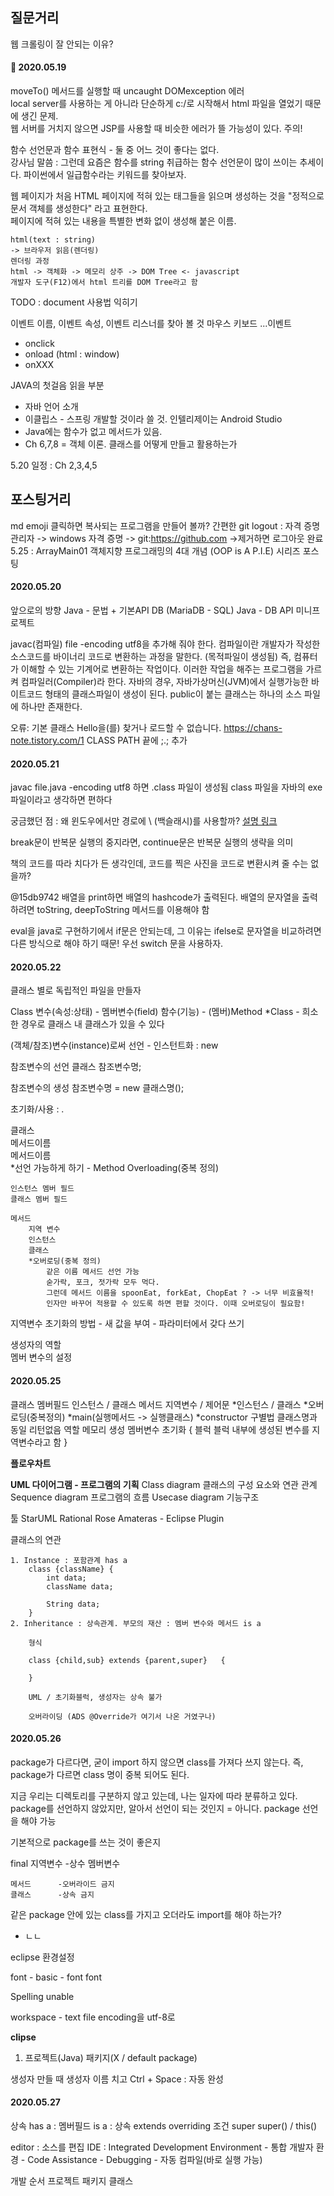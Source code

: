 ## 질문거리
웹 크롤링이 잘 안되는 이유?

#### :date: 2020.05.19
moveTo() 메서드를 실행할 때 uncaught DOMexception 에러  
local server를 사용하는 게 아니라 단순하게 c:/로 시작해서 html 파일을 열었기 때문에 생긴 문제.  
웹 서버를 거치지 않으면 JSP를 사용할 때 비슷한 에러가 뜰 가능성이 있다. 주의!  

함수 선언문과 함수 표현식 - 둘 중 어느 것이 좋다는 없다.  
강사님 말씀 : 그런데 요즘은 함수를 string 취급하는 함수 선언문이 많이 쓰이는 추세이다. 파이썬에서 일급함수라는 키워드를 찾아보자.  

웹 페이지가 처음 HTML 페이지에 적혀 있는 태그들을 읽으며 생성하는 것을 "정적으로 문서 객체를 생성한다" 라고 표현한다.  
페이지에 적혀 있는 내용을 특별한 변화 없이 생성해 붙은 이름.  

```
html(text : string)  
-> 브라우저 읽음(렌더링)  
렌더링 과정
html -> 객체화 -> 메모리 상주 -> DOM Tree <- javascript
개발자 도구(F12)에서 html 트리를 DOM Tree라고 함  
```

TODO : document 사용법 익히기

이벤트 이름, 이벤트 속성, 이벤트 리스너를 찾아 볼 것
마우스
키보드
...이벤트

* onclick
* onload (html : window)
* onXXX 

JAVA의 첫걸음 읽을 부분
 - 자바 언어 소개
 - 이클립스 - 스프링 개발할 것이라 쓸 것. 인텔리제이는 Android Studio
 - Java에는 함수가 없고 메서드가 있음.
 - Ch 6,7,8 = 객체 이론. 클래스를 어떻게 만들고 활용하는가
 
 5.20 일정 : Ch 2,3,4,5



## 포스팅거리

md emoji 클릭하면 복사되는 프로그램을 만들어 볼까?
간편한 git logout : 자격 증명 관리자 -> windows 자격 증명 -> git:https://github.com ->제거하면 로그아웃 완료
5.25 : ArrayMain01
객체지향 프로그래밍의 4대 개념 (OOP is A P.I.E) 시리즈 포스팅

#### 2020.05.20
앞으로의 방향
Java - 문법 + 기본API
DB (MariaDB - SQL)
Java - DB API
미니프로젝트

javac(컴파일) file -encoding utf8을 추가해 줘야 한다.
컴파일이란 개발자가 작성한 소스코드를 바이너리 코드로 변환하는 과정을 말한다. (목적파일이 생성됨) 
즉, 컴퓨터가 이해할 수 있는 기계어로 변환하는 작업이다. 이러한 작업을 해주는 프로그램을 가르켜 컴파일러(Compiler)라 한다.
자바의 경우, 자바가상머신(JVM)에서 실행가능한 바이트코드 형태의 클래스파일이 생성이 된다.
public이 붙는 클래스는 하나의 소스 파일에 하나만 존재한다.


오류: 기본 클래스 Hello을(를) 찾거나 로드할 수 없습니다.
https://chans-note.tistory.com/1 CLASS PATH 끝에 ;.; 추가

#### 2020.05.21
javac file.java -encoding utf8 하면 .class 파일이 생성됨
class 파일을 자바의 exe 파일이라고 생각하면 편하다

궁금했던 점 : 왜 윈도우에서만 경로에 \ (백슬래시)를 사용할까?
[설명 링크](https://onlywis.tistory.com/26)

break문이 반복문 실행의 중지라면,
continue문은 반복문 실행의 생략을 의미

책의 코드를 따라 치다가 든 생각인데, 코드를 찍은 사진을 코드로 변환시켜 줄 수는 없을까?

@15db9742 배열을 print하면 배열의 hashcode가 출력된다.
배열의 문자열을 출력하려면 toString, deepToString 메서드를 이용해야 함

eval을 java로 구현하기에서 if문은 안되는데, 그 이유는 ifelse로 문자열을 비교하려면 다른 방식으로 해야 하기 때문!
우선 switch 문을 사용하자.

#### 2020.05.22
클래스 별로 독립적인 파일을 만들자

Class
    변수(속성:상태) - 멤버변수(field)
    함수(기능) - (멤버)Method
    *Class - 희소한 경우로 클래스 내 클래스가 있을 수 있다

(객체/참조)변수(instance)로써 선언 - 인스턴트화 : new

참조변수의 선언
클래스 참조변수명;

참조변수의 생성
참조변수명 = new 클래스명();

초기화/사용 : .

클래스  
    메서드이름  
    메서드이름  
    *선언 가능하게 하기 - Method Overloading(중복 정의)


    인스턴스 멤버 필드
    클래스 멤버 필드

    메서드
        지역 변수
        인스턴스
        클래스
        *오버로딩(중복 정의)
            같은 이름 메서드 선언 가능
            숟가락, 포크, 젓가락 모두 먹다.
            그런데 메서드 이름을 spoonEat, forkEat, ChopEat ? -> 너무 비효율적!
            인자만 바꾸어 적용할 수 있도록 하면 편할 것이다. 이때 오버로딩이 필요함!

지역변수 초기화의 방법
    - 새 값을 부여
    - 파라미터에서 갖다 쓰기

생성자의 역할  
멤버 변수의 설정  

#### 2020.05.25

클래스
    멤버필드
        인스턴스 / 클래스
    메서드
        지역변수 / 제어문
        *인스턴스 / 클래스
        *오버로딩(중복정의)
        *main(실행메서드 -> 실행클래스)
        *constructor
            구별법
                클래스명과 동일
                리턴없음
            역할
                메모리 생성
                멤버변수 초기화
{
    블럭
    블럭 내부에 생성된 변수를 지역변수라고 함
}

**플로우차트**


**UML 다이어그램 - 프로그램의 기획**
Class diagram
    클래스의 구성 요소와 연관 관계
Sequence diagram
    프로그램의 흐름
Usecase diagram
    기능구조

툴
    StarUML
    Rational Rose
    Amateras - Eclipse Plugin


클래스의 연관

    1. Instance : 포함관계 has a
        class {className} {
            int data;
            className data;

            String data;
        }
    2. Inheritance : 상속관계. 부모의 재산 : 멤버 변수와 메서드 is a

        형식
        
        class {child,sub} extends {parent,super}   {

        }

        UML / 초기화블럭, 생성자는 상속 불가 

        오버라이딩 (ADS @Override가 여기서 나온 거였구나)

#### 2020.05.26
package가 다르다면, 굳이 import 하지 않으면 class를 가져다 쓰지 않는다.
즉, package가 다르면 class 명이 중복 되어도 된다.

지금 우리는 디렉토리를 구분하지 않고 있는데, 나는 일자에 따라 분류하고 있다.
package를 선언하지 않았지만, 알아서 선언이 되는 것인지 = 아니다. package 선언을 해야 가능

기본적으로 package를 쓰는 것이 좋은지

final
    지역변수    -상수
    멤버변수

    메서드      -오버라이드 금지
    클래스      -상속 금지

같은 package 안에 있는 class를 가지고 오더라도 import를 해야 하는가?
- ㄴㄴ

eclipse 환경설정

font - basic - font font 

Spelling unable

workspace - text file encoding을 utf-8로

**clipse**
1. 프로젝트(Java)
    패키지(X / default package)

생성자 만들 때
생성자 이름 치고 Ctrl + Space : 자동 완성

#### 2020.05.27

상속
has a : 멤버필드
is a : 상속
    extends
    overriding
        조건
    super
    super() / this()


editor : 소스를 편집
IDE : Integrated Development Environment 
    - 통합 개발자 환경
    - Code Assistance
    - Debugging
    - 자동 컴파일(바로 실행 가능)

개발 순서
    프로젝트
        패키지
            클래스